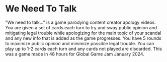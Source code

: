 # We Need To Talk
"We need to talk..." is a game parodying content creator apology videos. You are given a set of cards each turn to try and sway public opinion and mitigating legal trouble while apologizing for the main topic of your scandal and any new info that is added as the game progresses. You have 5 rounds to maximize public opinion and minimize possible legal trouble. You can play up to 1-2 cards each turn and any cards not played are discarded.
This was a game made in 48 hours for Global Game Jam January 2024.

